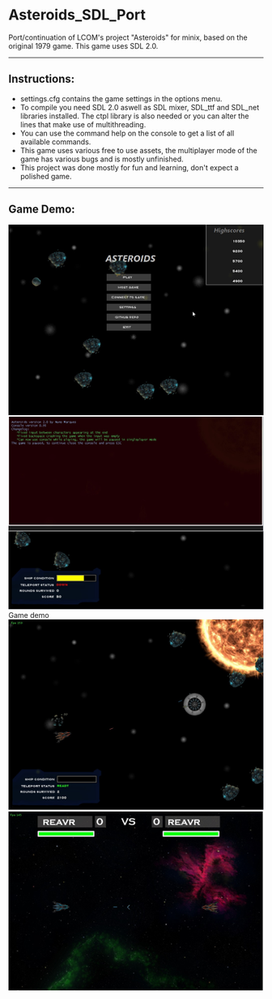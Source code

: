 # Asteroids_SDL_Port
Port/continuation of LCOM's project "Asteroids" for minix, based on the original 1979 game. This game uses SDL 2.0.

---

## Instructions:
* settings.cfg contains the game settings in the options menu.
* To compile you need SDL 2.0 aswell as SDL mixer, SDL_ttf and SDL_net libraries installed. The ctpl library is also needed or you can alter the lines that make use of multithreading.
* You can use the command help on the console to get a list of all available commands.
* This game uses various free to use assets, the multiplayer mode of the game has various bugs and is mostly unfinished.
* This project was done mostly for fun and learning, don't expect a polished game.

---

## Game Demo:
![Screenshot](demo/menu.jpg)
![Screenshot](demo/console.jpg)
Game demo
![Screenshot](demo/singleplayer.jpg)
![Screenshot](demo/multiplayer.jpg)

